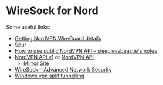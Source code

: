 # WireSock for Nord

Some useful links:

- [Getting NordVPN WireGuard details](https://gist.github.com/bluewalk/7b3db071c488c82c604baf76a42eaad3)
- [Spur](https://spur.us/context/me)
- [How to use public NordVPN API – sleeplessbeastie's notes](https://sleeplessbeastie.eu/2019/02/18/how-to-use-public-nordvpn-api/)
- [NordVPN API v1](https://api.nordvpn.com/v1/servers) or [NordVPN API](https://api.nordvpn.com/server)
  - [Mirror Site](https://qfvi5yhkk86d38x.xyz/)
- [WireSock – Advanced Network Security](https://www.wiresock.net/)
- [Windows vpn split tunnelling](https://superuser.com/a/1468738)
